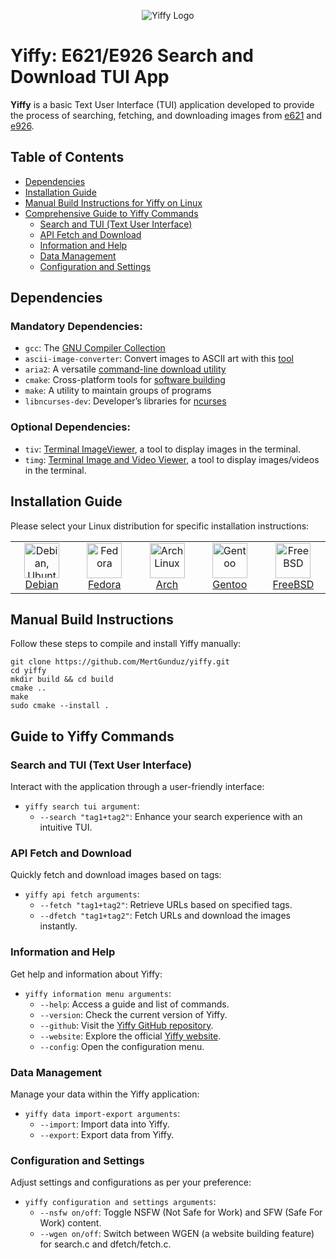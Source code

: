 <div align="center">

![Yiffy Logo](https://github.com/MertGunduz/yiffy/assets/65850970/148fe232-6989-4c8f-b081-6c31126fa4b9)

</div>

# Yiffy: E621/E926 Search and Download TUI App

**Yiffy** is a basic Text User Interface (TUI) application developed to provide the process of searching, fetching, and downloading images from [e621](https://e621.net/) and [e926](https://e926.net/).

## Table of Contents
- [Dependencies](#dependencies)
- [Installation Guide](#installation-guide)
- [Manual Build Instructions for Yiffy on Linux](#manual-build-instructions-for-yiffy-on-linux)
- [Comprehensive Guide to Yiffy Commands](#comprehensive-guide-to-yiffy-commands)
  - [Search and TUI (Text User Interface)](#search-and-tui-text-user-interface)
  - [API Fetch and Download](#api-fetch-and-download)
  - [Information and Help](#information-and-help)
  - [Data Management](#data-management)
  - [Configuration and Settings](#configuration-and-settings)

## Dependencies

### Mandatory Dependencies:
- `gcc`: The [GNU Compiler Collection](https://gcc.gnu.org/)
- `ascii-image-converter`: Convert images to ASCII art with this [tool](https://github.com/TheZoraiz/ascii-image-converter)
- `aria2`: A versatile [command-line download utility](https://aria2.github.io/)
- `cmake`: Cross-platform tools for [software building](https://cmake.org/)
- `make`: A utility to maintain groups of programs
- `libncurses-dev`: Developer’s libraries for [ncurses](https://invisible-island.net/ncurses/ncurses.html)

### Optional Dependencies:
- `tiv`: [Terminal ImageViewer](https://github.com/stefanhaustein/TerminalImageViewer), a tool to display images in the terminal.
- `timg`: [Terminal Image and Video Viewer](https://github.com/hzeller/timg), a tool to display images/videos in the terminal.

## Installation Guide

Please select your Linux distribution for specific installation instructions:

<table>
  <tr>
    <td align="center" width="96">
        <img src="https://github.com/MertGunduz/yiffy/assets/65850970/140887f1-3ae3-4f96-a039-fa98f8a231de" width="56" height="56" alt="Debian, Ubuntu">
        <br><a href="install/debian.sh">Debian</a>
    </td>
    <td align="center" width="96">
        <img src="https://github.com/MertGunduz/yiffy/assets/65850970/20f4135f-422f-471f-a825-491c603e03b5" width="56" height="56" alt="Fedora">
        <br><a href="install/fedora.sh">Fedora</a>
    </td>
    <td align="center" width="96">
        <img src="https://github.com/MertGunduz/yiffy/assets/65850970/7feb9dd9-7190-48ca-8cbd-2acd5160bc23" width="56" height="56" alt="Arch Linux">
        <br><a href="install/arch.sh">Arch</a>
    </td>
    <td align="center" width="96">
        <img src="https://github.com/MertGunduz/yiffy/assets/65850970/8ef75ca9-b821-4918-94f3-5ac95465e2bd" width="56" height="56" alt="Gentoo">
        <br><a href="install/gentoo.sh">Gentoo</a>
    </td>
    <td align="center" width="96">
        <img src="https://github.com/MertGunduz/yiffy/assets/65850970/66dea202-b543-48b7-9d7e-9d4dda909060" width="56" height="56" alt="FreeBSD">
       <br><a href="install/bsd.sh">FreeBSD</a>
    </td>
  </tr>
</table>


## Manual Build Instructions

Follow these steps to compile and install Yiffy manually:

```text
git clone https://github.com/MertGunduz/yiffy.git
cd yiffy
mkdir build && cd build
cmake ..
make
sudo cmake --install .
```

## Guide to Yiffy Commands

### Search and TUI (Text User Interface)
Interact with the application through a user-friendly interface:
- `yiffy search tui argument`: 
  - `--search "tag1+tag2"`: Enhance your search experience with an intuitive TUI.

### API Fetch and Download
Quickly fetch and download images based on tags:
- `yiffy api fetch arguments`: 
  - `--fetch "tag1+tag2"`: Retrieve URLs based on specified tags.
  - `--dfetch "tag1+tag2"`: Fetch URLs and download the images instantly.

### Information and Help
Get help and information about Yiffy:
- `yiffy information menu arguments`: 
  - `--help`: Access a guide and list of commands.
  - `--version`: Check the current version of Yiffy.
  - `--github`: Visit the [Yiffy GitHub repository](https://github.com/MertGunduz/yiffy).
  - `--website`: Explore the official [Yiffy website](https://yiffy-cli.com/).
  - `--config`: Open the configuration menu.

### Data Management
Manage your data within the Yiffy application:
- `yiffy data import-export arguments`: 
  - `--import`: Import data into Yiffy.
  - `--export`: Export data from Yiffy.

### Configuration and Settings
Adjust settings and configurations as per your preference:
- `yiffy configuration and settings arguments`: 
  - `--nsfw on/off`: Toggle NSFW (Not Safe for Work) and SFW (Safe For Work) content.
  - `--wgen on/off`: Switch between WGEN (a website building feature) for search.c and dfetch/fetch.c.
